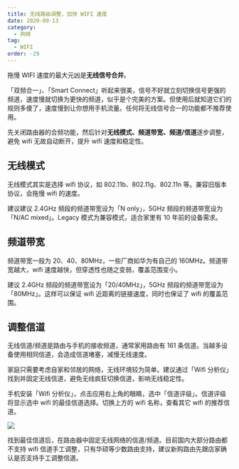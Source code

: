 ```yaml
---
title: 无线路由调整，加快 WIFI 速度
date: 2020-09-13
category:
  - 网络
tag:
  - WIFI
order: -29
---
```


拖慢 WIFI 速度的最大元凶是**无线信号合并**。

「双频合一」、「Smart Connect」听起来很美，信号不好就立刻切换信号更强的频道，速度慢就切换为更快的频道，似乎是个完美的方案。但使用后就知道它们的规则多傻了，速度慢到让你想用手机流量。任何将无线信号合一的功能都不推荐使用。

先关闭路由器的合频功能，然后针对**无线模式、频道带宽、频道/信道**逐步调整，避免 wifi 无故自动断开，提升 wifi 速度和稳定性。

## 无线模式

无线模式其实是选择 wifi 协议，如 802.11b、802.11g、802.11n 等。兼容旧版本协议，会拖慢 wifi 的速度。

建议建议 2.4GHz 频段的频道带宽设为「N only」，5GHz 频段的频道带宽设为「N/AC mixed」。Legacy 模式为兼容模式，适合家里有 10 年前的设备需求。

## 频道带宽

频道带宽一般为 20、40、80MHz，一些厂商如华为有自己的 160MHz。频道带宽越大，wifi 速度越快，但穿透性也随之变弱，覆盖范围变小。

建议 2.4GHz 频段的频道带宽设为「20/40MHz」，5GHz 频段的频道带宽设为「80MHz」。这样可以保证 wifi 近距离的链接速度，同时也保证了 wifi 的覆盖范围。

## 调整信道

无线信道/频道是路由与手机的接收频道，通常家用路由有 161 条信道。当越多设备使用相同信道，会造成信道堵塞，减慢无线速度。

家庭只需要考虑自家和邻居的网络，无线环境较为简单。建议通过「Wifi 分析仪」找到并固定无线信道，避免无线疯狂切换信道，影响无线稳定性。

手机安装「Wifi 分析仪」，点击应用右上角的眼睛，选中「信道评级」。信道评级将显示选中 wifi 的最佳信道选择。切换上方的 wifi 名称，查看其它 wifi 的推荐信道。

![](http://tc.seoipo.com/20200913134120.jpg?imageMogr2/thumbnail/!60p)

找到最佳信道后，在路由器中固定无线网络的信道/频道。目前国内大部分路由都不支持 wifi 信道手工调整，只有华硕等少数路由支持，建议新购路由先跟店家确认是否支持手工调整信道。

